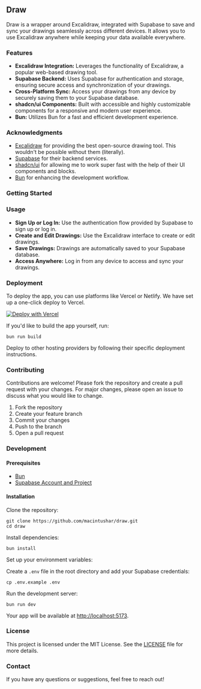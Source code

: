 ## Draw

Draw is a wrapper around Excalidraw, integrated with Supabase to save and sync your drawings seamlessly across different devices. It allows you to use Excalidraw anywhere while keeping your data available everywhere.

### Features

- **Excalidraw Integration:** Leverages the functionality of Excalidraw, a popular web-based drawing tool.
- **Supabase Backend:** Uses Supabase for authentication and storage, ensuring secure access and synchronization of your drawings.
- **Cross-Platform Sync:** Access your drawings from any device by securely saving them to your Supabase database.
- **shadcn/ui Components:** Built with accessible and highly customizable components for a responsive and modern user experience.
- **Bun:** Utilizes Bun for a fast and efficient development experience.

### Acknowledgments

- [Excalidraw](https://excalidraw.com/) for providing the best open-source drawing tool. This wouldn't be possible without them (literally).
- [Supabase](https://supabase.com/) for their backend services.
- [shadcn/ui](https://ui.shadcn.com/) for allowing me to work super fast with the help of their UI components and blocks.
- [Bun](https://bun.sh) for enhancing the development workflow.

### Getting Started

### Usage

- **Sign Up or Log In:** Use the authentication flow provided by Supabase to sign up or log in.
- **Create and Edit Drawings:** Use the Excalidraw interface to create or edit drawings.
- **Save Drawings:** Drawings are automatically saved to your Supabase database.
- **Access Anywhere:** Log in from any device to access and sync your drawings.

### Deployment

To deploy the app, you can use platforms like Vercel or Netlify.
We have set up a one-click deploy to Vercel.

[![Deploy with Vercel](https://vercel.com/button)](https://vercel.com/new/clone?repository-url=https://github.com/macintushar/draw)

If you'd like to build the app yourself, run:

    bun run build

Deploy to other hosting providers by following their specific deployment instructions.

### Contributing

Contributions are welcome! Please fork the repository and create a pull request with your changes. For major changes, please open an issue to discuss what you would like to change.

1.  Fork the repository
2.  Create your feature branch
3.  Commit your changes
4.  Push to the branch
5.  Open a pull request

### Development

#### Prerequisites

- [Bun](https://bun.sh)
- [Supabase Account and Project](https://supabase.com/)

#### Installation

Clone the repository:

    git clone https://github.com/macintushar/draw.git
    cd draw

Install dependencies:

    bun install

Set up your environment variables:

Create a `.env` file in the root directory and add your Supabase credentials:

    cp .env.example .env

Run the development server:

    bun run dev

Your app will be available at <http://localhost:5173>.

### License

This project is licensed under the MIT License. See the [LICENSE](https://github.com/macintushar/draw/blob/main/LICENCE) file for more details.

### Contact

If you have any questions or suggestions, feel free to reach out!
